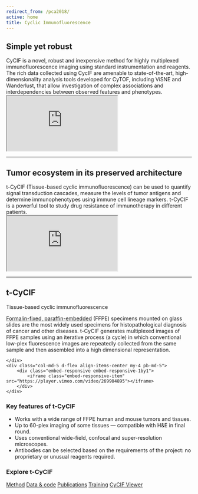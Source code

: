 ```yaml
---
redirect_from: /pca2018/
active: home
title: Cyclic Immunofluorescence
---
```


<!-- <p class="sidebar-cta">
    <a href="http://pca2018.s3-website-us-east-1.amazonaws.com/">
        View the dynamic melanoma patient sample browser!

        <img class="cta-button"
             src="{{ "/assets/img/cta_button.png" | absolute_url }}"
             alt="Browse">
    </a>
</p> -->
<div class="row py-3">
    <div class="col-md-7 d-flex-colume    my-4 pb-md-5">
        <h2 class="h1">Simple yet robust</h2>
        CyCIF is a novel, robust and inexpensive method for highly multiplexed immunofluorescence imaging using standard instrumentation and reagents. 
        The rich data collected using CycIF are amenable to state-of-the-art, high-dimensionality analysis tools developed for CyTOF, 
        including ViSNE and Wanderlust, that allow investigation of complex associations and interdependencies between observed features and phenotypes.
    </div>
    <div class="col-md-12  d-flex align-items-center my-4 pb-md-5">
        <div class="embed-responsive embed-responsive-16by9">
            <iframe class="embed-responsive-item" src="https://player.vimeo.com/video/269885646" mozallowfullscreen allowfullscreen></iframe>
        </div>
    </div>
</div>

<hr>

<div class="row py-3">
    <div class="col-md-7 d-flex-colume    my-4 pb-md-5">
        <h2 class="h1">Tumor ecosystem in its preserved architecture</h2>
        t-CyCIF (Tissue-based cyclic immunofluorescence) can be used to quantify
        signal transduction cascades, measure the levels of tumor antigens and determine
        immunophenotypes using immune cell lineage markers. t-CyCIF is a powerful tool 
        to study drug resistance of immunotherapy in different patients.
    </div>
    <div class="col-md-12  d-flex align-items-center my-4 pb-md-5">
        <div class="embed-responsive embed-responsive-16by9">
            <iframe class="embed-responsive-item" src="https://player.vimeo.com/video/270692465" mozallowfullscreen allowfullscreen></iframe>
        </div>
    </div>
</div>

<hr>

<div class="row py-3">
    <div class="col-md-7 d-flex flex-column justify-content-start   my-4">
        <h2 class="h1 bd-highlight">t-CyCIF</h2>
        <label for="">Tissue-based cyclic immunofluorescence</label>
        <p>
            <a href="https://en.wikipedia.org/wiki/Histology">Formalin-fixed, paraffin-embedded</a>
            (FFPE) specimens mounted on glass slides are the most widely used specimens for
            histopathological diagnosis of cancer and other diseases.
            t-CyCIF generates multiplexed
            images of FFPE samples using an iterative process (a cycle) in which conventional
            low-plex fluorescence images are repeatedly collected from the same sample and
            then assembled into a high dimensional representation. 
        </p>
        
    </div>
    <div class="col-md-5 d-flex align-items-center my-4 pb-md-5">
        <div class="embed-responsive embed-responsive-1by1">
            <iframe class="embed-responsive-item" src="https://player.vimeo.com/video/269904895"></iframe>
        </div>
    </div>
</div>
<div class="row py-3">
    <div class="col col-md-7">
        <h3 class="h2 bd-highlight">Key features of t-CyCIF</h3>
        <ul>
            <li>Works with a wide range of FFPE human and mouse tumors and tissues.</li>
            <li>Up to 60-plex imaging of some tissues &mdash; compatible with H&amp;E in final
                    round.</li>
            <li>Uses conventional wide-field, confocal and super-resolution microscopes.</li>
            <li>Antibodies can be selected based on the requirements of the project: no
                    proprietary or unusual reagents required.</li>
        </ul>
    </div>
    <div class=" col-md-4 offset-md-1">
            <h3 class="h2 bd-highlight">Explore t-CyCIF</h3>
        <div class="d-flex flex-column flex-wrap justify-content-center">
            <a href="/method" class="btn btn-outline-primary m-2">Method</a>
            <a href="/method" class="btn btn-outline-primary m-2">Data &amp; code</a>
            <a href="/publications" class="btn btn-outline-primary m-2">Publications</a>
            <a href="/training" class="btn btn-outline-primary m-2">Training</a>
            <a href="/osd1" class="btn btn-primary m-2">CyCIF Viewer</a>
        </div>
    </div>
</div>
